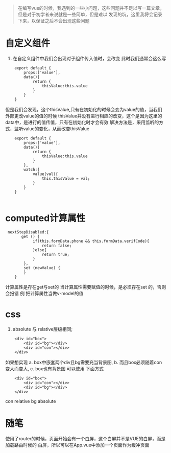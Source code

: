 > 在编写vue的时候，我遇到的一些小问题，这些问题并不足以写一篇文章，但是对于初学者来说就是一些简单，但是难以
> 发现的坑，这里我将会记录下来，以保证之后不会出现这些问题
# 自定义组件
1. 在自定义组件中我们会出现对子组件传入值时，会改变
此时我们通常会这么写
```
	export default {
		props:['value'],
		data(){
			return {
				thisValue:this.value
			}
		}
	}
```
但是我们会发现，这个thisValue,只有在初始化的时候会变为value的值，当我们外部更改value的值的时候
thisValue并没有进行相应的改变，这个是因为这里的data中，是进行的值传值，只有在初始化时才会有效
解决方法是，采用监听的方式，监听value的变化，从而改变thisValue

```
	export default {
		props:['value'],
		data(){
			return {
				thisValue:this.value
			}
		},
		watch:{
			value(val){
				this.thisValue = val;
			}
		}
	}
	
```
# computed计算属性
```
 nextStepDisabled:{
	   get () {
			if(this.formData.phone && this.formData.verifCode){
				return false;
			}else{
				return true;
			}
		},
		set (newValue) {
		}
	}
```
计算属性是存在get与set的
当计算属性需要赋值的时候，是必须存在set  的，否则会报错
例
	把计算属性当做v-model的值
# css
1. absolute 与 relative层级相同;
```
	<div id="box">
		<div id="bg"></div>
		<div id="con"></div>
	</div>
```
如果想实现
a. box中嵌套两个div且bg需要充当背景图,
b. 而且box必须随着con变大而变大,
c. box也有背景图
可以使用 下面方式
```
	<div id="box">
		<div id="con"></div>
		<div id="bg"></div>
	</div>
```
con  relative
bg absolute
# 随笔
使用了router的时候，页面开始会有一个白屏，这个白屏并不是VUE的白屏，而是加载路由时候的
白屏，所以可以在App.vue中添加一个页面作为缓冲页面